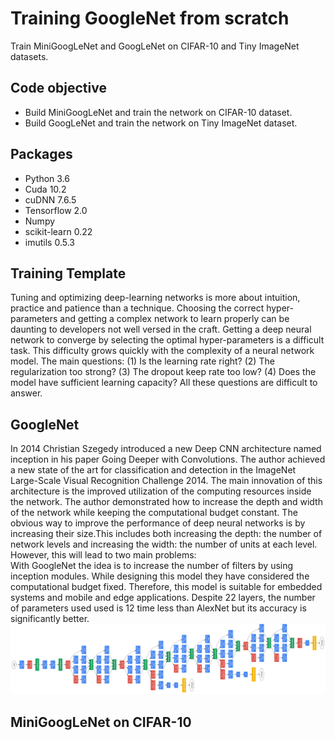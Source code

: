 # Training GoogleNet from scratch 
Train MiniGoogLeNet and GoogLeNet on CIFAR-10 and Tiny ImageNet datasets.
## Code objective
- Build MiniGoogLeNet and train the network on CIFAR-10 dataset. 
- Build GoogLeNet and train the network on Tiny ImageNet dataset.
## Packages
- Python 3.6
- Cuda 10.2
- cuDNN 7.6.5
- Tensorflow 2.0
- Numpy
- scikit-learn 0.22
- imutils 0.5.3
## Training Template
Tuning and optimizing deep-learning networks is more about intuition, practice  and patience than a technique. Choosing the correct hyper-parameters and getting a complex network to learn properly can be daunting to developers not well versed in the craft. Getting a deep neural network to converge by selecting the optimal hyper-parameters is a difficult task. This difficulty grows quickly with the complexity of a neural network model. The main questions: (1) Is the learning rate right? (2) The regularization too strong? (3) The dropout keep rate too low? (4) Does the model have sufficient learning capacity? All these questions are difficult to answer.
## GoogleNet
In 2014 Christian Szegedy introduced a new Deep CNN architecture named inception in his paper Going Deeper with Convolutions. The author  achieved a new state of the art for classification and detection in the ImageNet Large-Scale Visual Recognition Challenge 2014. The main innovation of this architecture is the improved utilization of the computing resources inside the network. The author demonstrated how to increase the depth and width of the network while keeping the computational budget constant.
The obvious way to improve the performance of deep neural networks is by increasing their size.This includes both increasing the depth:  the number of network levels and increasing the width: the number of units at each level.  However, this will lead to two main problems:  
With GoogleNet the idea is to increase the number of filters by using inception modules. While designing this model they have considered the computational budget fixed. Therefore, this model is suitable for embedded systems and mobile and edge applications. Despite 22 layers, the number of parameters used used is 12 time less than AlexNet but its accuracy is significantly better.
![](Figures/Inception.png)
## MiniGoogLeNet on CIFAR-10
